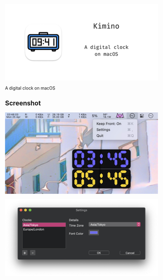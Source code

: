 <img src="https://github.com/cocoa-xu/kimino/raw/main/assets/repository-open-graph.png" alt="Logo">

A digital clock on macOS

## Screenshot
![screenshot](assets/kimino.jpg)

![kimino-settings](assets/kimino-settings.png)
